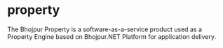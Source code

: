 # property
The Bhojpur Property is a software-as-a-service product used as a Property Engine based on Bhojpur.NET Platform for application delivery.
